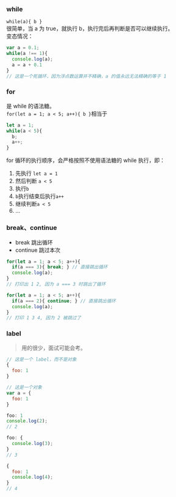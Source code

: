 <a name="LLa9M"></a>
### while
`while(a){ b }`<br />很简单，当 a 为 true，就执行 b，执行完后再判断是否可以继续执行。<br />变态情况：
```javascript
var a = 0.1;
while(a !== 1){
  console.log(a);
  a = a + 0.1
}
// 这是一个死循环，因为浮点数运算并不精确，a 的值永远无法精确的等于 1
```
<a name="ARGRR"></a>
### for
是 while 的语法糖。<br />`for(let a = 1; a < 5; a++){ b }`相当于
```javascript
let a = 1;
while(a < 5){
  b;
  a++;
}
```
for 循环的执行顺序，会严格按照不使用语法糖的 while 执行，即：

1. 先执行 `let a = 1`
1. 然后判断 `a < 5`
1. 执行`b`
1. `b`执行结束后执行`a++`
1. 继续判断`a < 5`
1. ...
<a name="nuLoK"></a>
### break、continue

- break 跳出循环
- continue 跳过本次
```javascript
for(let a = 1; a < 5; a++){
  if(a === 3){ break; } // 直接跳出循环
  console.log(a);
}
// 打印出 1 2, 因为 a === 3 时跳出了循环
```
```javascript
for(let a = 1; a < 5; a++){
  if(a === 2){ continue; } // 直接跳出循环
  console.log(a);
}
// 打印 1 3 4, 因为 2 被跳过了
```
<a name="HzBht"></a>
### label
> 用的很少，面试可能会考。

```javascript
// 这是一个 label，而不是对象
{
  foo: 1
}

// 这是一个对象
var a = {
  foo: 1
}
```
```javascript
foo: 1
console.log(2);
// 2

foo: {
  console.log(3);
}
// 3

{
  foo: 1
  console.log(4);
}
// 4
```

